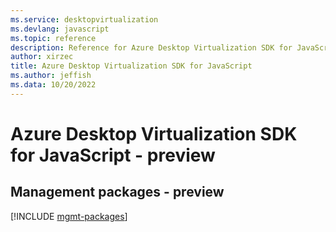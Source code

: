 ```yaml
---
ms.service: desktopvirtualization
ms.devlang: javascript
ms.topic: reference
description: Reference for Azure Desktop Virtualization SDK for JavaScript
author: xirzec
title: Azure Desktop Virtualization SDK for JavaScript
ms.author: jeffish
ms.data: 10/20/2022
---
```

# Azure Desktop Virtualization SDK for JavaScript - preview

## Management packages - preview
[!INCLUDE [mgmt-packages](desktop-virtualization-mgmt-index.md)]
